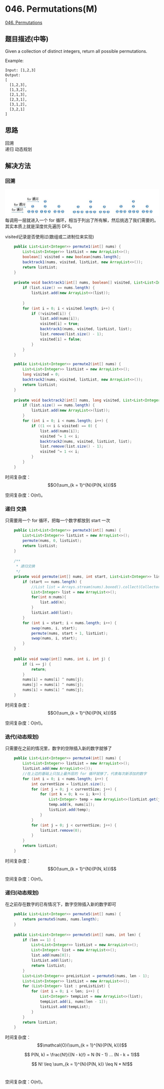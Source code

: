 # 046. Permutations\(M\)

[046. Permutations](https://leetcode-cn.com/problems/permutations/)

## 题目描述\(中等\)

Given a collection of distinct integers, return all possible permutations.

Example:

```
Input: [1,2,3]
Output:
[
  [1,2,3],
  [1,3,2],
  [2,1,3],
  [2,3,1],
  [3,1,2],
  [3,2,1]
]
```

## 思路

回溯  
递归
动态规划

## 解决方法

### 回溯

![](/assets/001-100/046-s-1-1.png)
每调用一层就进入一个 for 循环，相当于列出了所有解，然后挑选了我们需要的。其实本质上就是深度优先遍历 DFS。


visited记录是否使用过(数组或二进制位来实现)

```java
    public List<List<Integer>> permute1(int[] nums) {
        List<List<Integer>> listList = new ArrayList<>();
        boolean[] visited = new boolean[nums.length];
        backtrack1(nums, visited, listList, new ArrayList<>());
        return listList;
    }

    private void backtrack1(int[] nums, boolean[] visited, List<List<Integer>> listList, List<Integer> list) {
        if (list.size() == nums.length) {
            listList.add(new ArrayList<>(list));

        }
        for (int i = 0; i < visited.length; i++) {
            if (!visited[i]) {
                list.add(nums[i]);
                visited[i] = true;
                backtrack1(nums, visited, listList, list);
                list.remove(list.size() - 1);
                visited[i] = false;
            }
        }
    }
```

```java
    public List<List<Integer>> permute2(int[] nums) {
        List<List<Integer>> listList = new ArrayList<>();
        long visited = 0;
        backtrack2(nums, visited, listList, new ArrayList<>());
        return listList;
    }

    private void backtrack2(int[] nums, long visited, List<List<Integer>> listList, List<Integer> list) {
        if (list.size() == nums.length) {
            listList.add(new ArrayList<>(list));
        }
        for (int i = 0; i < nums.length; i++) {
            if ((1 << i & visited) == 0) {
                list.add(nums[i]);
                visited ^= 1 << i;
                backtrack2(nums, visited, listList, list);
                list.remove(list.size() - 1);
                visited ^= 1 << i;
            }
        }
    }
```

时间复杂度：$$O(\sum_{k = 1}^{N}{P(N, k)})$$

空间复杂度：O(n!)。




### 递归 交换

只需要用一个 for 循环，把每一个数字都放到 start 一次

```java
    public List<List<Integer>> permute3(int[] nums) {
        List<List<Integer>> listList = new ArrayList<>();
        permute(nums, 0, listList);
        return listList;
    }

    /**
     * 递归交换
     */
    private void permute(int[] nums, int start, List<List<Integer>> listList) {
        if (start == nums.length) {
            //List list = Arrays.stream(nums).boxed().collect(Collectors.toList());
            List<Integer> list = new ArrayList<>();
            for(int n:nums){
                list.add(n);
            }
            listList.add(list);
        }
        for (int i = start; i < nums.length; i++) {
            swap(nums, i, start);
            permute(nums, start + 1, listList);
            swap(nums, i, start);
        }
    }

    public void swap(int[] nums, int i, int j) {
        if (i == j) {
            return;
        }
        nums[i] = nums[i] ^ nums[j];
        nums[j] = nums[i] ^ nums[j];
        nums[i] = nums[i] ^ nums[j];
    }
```
时间复杂度：$$O(\sum_{k = 1}^{N}{P(N, k)})$$

空间复杂度：O(n!)。




### 迭代(动态规划)

只需要在之前的情况里，数字的空隙插入新的数字就够了

```java
    public List<List<Integer>> permute4(int[] nums) {
        List<List<Integer>> listList = new ArrayList<>();
        listList.add(new ArrayList<>());
        //在上边的基础上只加上最外层的 for 循环就够了，代表每次新添加的数字
        for (int i = 0; i < nums.length; i++) {
            int currentSize = listList.size();
            for (int j = 0; j < currentSize; j++) {
                for (int k = 0; k <= i; k++) {
                    List<Integer> temp = new ArrayList<>(listList.get(j));
                    temp.add(k, nums[i]);
                    listList.add(temp);
                }
            }
            for (int j = 0; j < currentSize; j++) {
                listList.remove(0);
            }
        }
        return listList;
    }
```

时间复杂度：$$O(\sum_{k = 1}^{N}{P(N, k)})$$

空间复杂度：O(n!)。




### 递归(动态规划)

在之前存在数字的已有情况下，数字空隙插入新的数字即可

```java
    public List<List<Integer>> permute5(int[] nums) {
        return permute5(nums, nums.length);
    }

    public List<List<Integer>> permute5(int[] nums, int len) {
        if (len == 1) {
            List<List<Integer>> listList = new ArrayList<>();
            List<Integer> list = new ArrayList<>();
            list.add(nums[0]);
            listList.add(list);
            return listList;
        }
        List<List<Integer>> preListList = permute5(nums, len - 1);
        List<List<Integer>> listList = new ArrayList<>();
        for (List<Integer> list : preListList) {
            for (int i = 0; i < len; i++) {
                List<Integer> tempList = new ArrayList<>(list);
                tempList.add(i, nums[len - 1]);
                listList.add(tempList);
            }
        }
        return listList;
    }
```
时间复杂度：$$\mathcal{O}(\sum_{k = 1}^{N}{P(N, k)})$$

$$ P(N, k) = \frac{N!}{(N - k)!} = N (N - 1) ... (N - k + 1)$$

$$ N! \leq \sum_{k = 1}^{N}{P(N, k)} \leq N * N!$$
​	

空间复杂度：O(n!)。


